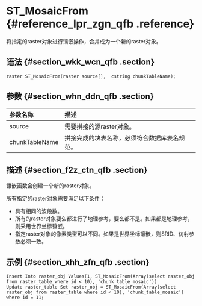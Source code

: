 # S​T\_MosaicFrom {#reference_lpr_zgn_qfb .reference}

将指定的raster对象进行镶嵌操作，合并成为一个新的raster对象。

## 语法 {#section_wkk_wcn_qfb .section}

```
raster ST_MosaicFrom(raster source[],  cstring chunkTableName);
```

## 参数 {#section_whn_ddn_qfb .section}

|参数名称|描述|
|:---|:-|
|source|需要拼接的源raster对象。|
|chunkTableName|拼接完成的块表名称，必须符合数据库表名规范。|

## 描述 {#section_f2z_ctn_qfb .section}

镶嵌函数会创建一个新的raster对象。

所有指定的raster对象需要满足以下条件：

-   具有相同的波段数。
-   所有的raster对象要么都进行了地理参考，要么都不是。如果都是地理参考，则采用世界坐标镶嵌。
-   指定raster对象的像素类型可以不同。如果是世界坐标镶嵌，则SRID、仿射参数必须一致。

## 示例 {#section_xhh_zfn_qfb .section}

```
Insert Into raster_obj Values(1, ST_MosaicFrom(Array(select raster_obj from raster_table where id < 10), 'chunk_table_mosaic'))
Update raster_table Set raster_obj = ST_MosaicFrom(Array(select raster_obj from raster_table where id < 10), 'chunk_table_mosaic') where id = 11;
```

